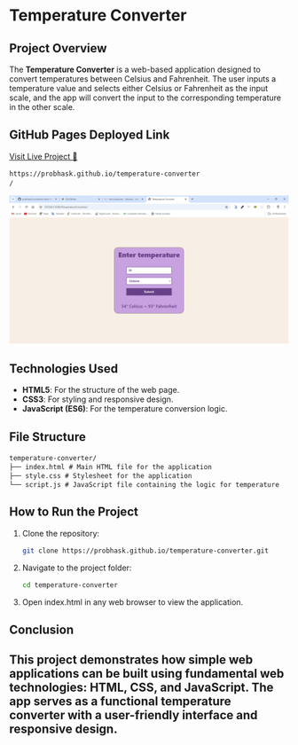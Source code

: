 # Temperature Converter 

## Project Overview
The **Temperature Converter** is a web-based application designed to convert temperatures between Celsius and Fahrenheit. The user inputs a temperature value and selects either Celsius or Fahrenheit as the input scale, and the app will convert the input to the corresponding temperature in the other scale.

## GitHub Pages Deployed Link
[Visit Live Project 🔗](https://probhask.github.io/temperature-converter/)
```bash
https://probhask.github.io/temperature-converter
/
```

![!website-live-preview ](./preview.png)

## Technologies Used
- **HTML5**: For the structure of the web page.
- **CSS3**: For styling and responsive design.
- **JavaScript (ES6)**: For the temperature conversion logic.

## File Structure
```
temperature-converter/
├── index.html # Main HTML file for the application 
├── style.css # Stylesheet for the application 
└── script.js # JavaScript file containing the logic for temperature
```

## How to Run the Project

1. Clone the repository:
   ```bash
   git clone https://probhask.github.io/temperature-converter.git
   ```
2. Navigate to the project folder:
   ```bash
   cd temperature-converter
   ```
4. Open index.html in any web browser to view the application.


## Conclusion

This project demonstrates how simple web applications can be built using fundamental web technologies: HTML, CSS, and JavaScript. The app serves as a functional temperature converter with a user-friendly interface and responsive design.
---
